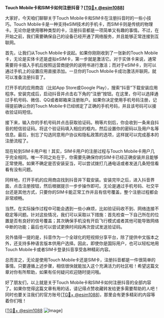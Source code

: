 **Touch Mobile卡和SIM卡如何注册抖音？[[TG💪+ @esim1088](https://t.me/s/esim1088)]**

大家好，今天咱们聊聊关于Touch Mobile卡和SIM卡在注册抖音时的一些小技巧。Touch Mobile卡是一种支持eSIM技术的手机卡，而SIM卡则是传统的物理卡。无论你是使用哪种类型的卡，注册抖音都是一项简单又有趣的事情。不过，在开始之前，我们需要确保自己的设备已经开通了网络服务，并且能够正常连接到互联网。

首先，让我们从Touch Mobile卡说起。如果你刚刚收到了一张新的Touch Mobile卡，无论是实体卡还是虚拟eSIM卡，第一步就是激活它。对于实体卡来说，通常需要将卡插入手机后按照运营商提供的说明书进行激活；而对于eSIM卡，则可以通过手机上的设置应用直接添加。一旦你的Touch Mobile卡成功激活并联网，就可以准备注册抖音了。

打开手机的应用商店（比如App Store或Google Play），搜索“抖音”下载安装应用程序。安装完成后，启动抖音并点击右下角的“注册”按钮。在这里，你可以选择通过手机号码、微信、QQ或者邮箱来注册账户。如果你决定使用手机号码注册，记得提前确认你的Touch Mobile卡已经绑定了正确的手机号码，并且该号码可以接收验证码短信。

接下来，输入你的手机号码并点击获取验证码。稍等片刻后，你会收到一条来自抖音的短信验证码。将这个验证码填入相应的框内，然后设置你的密码以及用户名等信息。最后，别忘了勾选同意用户协议和隐私政策的选项，这样就可以完成基本的注册流程了。

现在轮到SIM卡用户啦！其实，SIM卡用户的注册过程与Touch Mobile卡用户几乎完全相同。唯一不同之处在于，你需要先确保你的SIM卡已经正确安装并且能够正常使用。如果不确定是否安装妥当，可以尝试拨打几通电话或者发送几条短信看看有没有问题。

同样地，打开手机的应用商店找到抖音并下载安装。安装完毕之后，进入抖音界面，点击注册按钮，然后根据提示一步步操作即可。无论是通过手机号码、社交平台还是其他方式，只要你的SIM卡能正常工作并且有信号覆盖，整个注册过程都会非常顺畅。

当然，在实际操作过程中可能会遇到一些小麻烦，比如验证码收不到、网络连接不稳定等问题。针对这些情况，我们可以采取以下措施：首先检查一下自己所在的位置是否有良好的信号覆盖；其次确保手机没有开启飞行模式或者其他可能导致网络中断的功能；最后也可以尝试更换时间段再次尝试发送验证码。

另外值得一提的是，抖音作为一个全球化的短视频分享平台，除了提供中文版本之外，还支持多种语言版本供用户选择。因此，即使你是国际用户，也可以轻松地用Touch Mobile卡或者SIM卡登录抖音享受各种精彩内容。

总而言之，无论是使用Touch Mobile卡还是SIM卡，注册抖音都是一件很简单的事情。只要遵循上述步骤，相信很快就能加入这个充满活力的社区啦！希望这篇文章对你有所帮助，如果有任何疑问欢迎随时提问哦。

好了朋友们，以上就是关于Touch Mobile卡和SIM卡如何注册抖音的全部内容了。如果你觉得这篇文章有用的话，请记得点赞收藏转发给更多需要帮助的人吧！同时也要关注我们的官方账号[[TG💪+ @esim1088](https://t.me/s/esim1088)]，那里会有更多精彩的内容等着你们哦！

[[TG💪+ @esim1088](https://t.me/s/esim1088) ![Image](https://i.postimg.cc/4NQfJmqS/Snipaste-2025-05-13-00-14-12.png)]